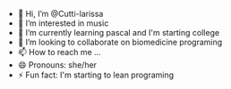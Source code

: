 - 👋 Hi, I’m @Cutti-larissa
- 👀 I’m interested in music
- 🌱 I’m currently learning pascal and I'm starting college
- 💞️ I’m looking to collaborate on biomedicine programing
- 📫 How to reach me ...
- 😄 Pronouns: she/her
- ⚡ Fun fact: I'm starting to lean programing

<!---
Cutti-larissa/Cutti-larissa is a ✨ special ✨ repository because its `README.md` (this file) appears on your GitHub profile.
You can click the Preview link to take a look at your changes.
--->
